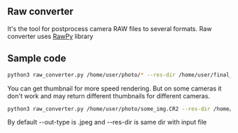 ## Raw converter
It's the tool for postprocess camera RAW files to several formats.
Raw converter uses [RawPy](https://github.com/letmaik/rawpy) library
## Sample code
```bash
python3 raw_converter.py /home/user/photo/* --res-dir /home/user/final_photo --out-type .jpeg
```

You can get thumbnail for more speed rendering. But on some cameras it don't work 
and may return different thumbnails for different cameras.
```bash
python3 raw_converter.py /home/user/photo/some_img.CR2 --res-dir /home/user/final_photo --get-thumb
```

By default --out-type is .jpeg and --res-dir is same dir with input file